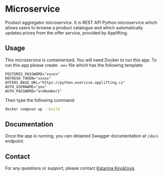 # Microservice 

Product aggregator microservice. It is REST API Python microservice which allows users to browse a product catalogue and which automatically updates prices from the offer service, provided by Applifting. 

## Usage

This microservice is containerized. You will need Docker to run this app. To run this app please create `.env` file which has the following template:

```env
POSTGRES_PASSWORD="xxxxx"
REFRESH_TOKEN="xxxxx"
OFFERS_BASE_URL="https://python.exercise.applifting.cz"
AUTH_USERNAME="you"
AUTH_PASSWORD="areNumber1"
```

Then type the following command: 

```bash
docker compose up --build
```

## Documentation

Once the app is running, you can obtained Swagger documentation at `/docs` endpoint. 

## Contact

For any questions or support, please contact [Katarína Kováčová](mailto:katarinakovacova100@gmail.com).
